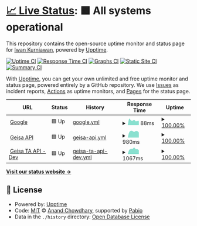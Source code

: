 # [📈 Live Status](https://broo37.github.io/upptime): <!--live status--> **🟩 All systems operational**

This repository contains the open-source uptime monitor and status page for [Iwan Kurniawan](https://broo37.github.io/upptime), powered by [Upptime](https://github.com/upptime/upptime).

[![Uptime CI](https://github.com/broo37/upptime/workflows/Uptime%20CI/badge.svg)](https://github.com/broo37/upptime/actions?query=workflow%3A%22Uptime+CI%22)
[![Response Time CI](https://github.com/broo37/upptime/workflows/Response%20Time%20CI/badge.svg)](https://github.com/broo37/upptime/actions?query=workflow%3A%22Response+Time+CI%22)
[![Graphs CI](https://github.com/broo37/upptime/workflows/Graphs%20CI/badge.svg)](https://github.com/broo37/upptime/actions?query=workflow%3A%22Graphs+CI%22)
[![Static Site CI](https://github.com/broo37/upptime/workflows/Static%20Site%20CI/badge.svg)](https://github.com/broo37/upptime/actions?query=workflow%3A%22Static+Site+CI%22)
[![Summary CI](https://github.com/broo37/upptime/workflows/Summary%20CI/badge.svg)](https://github.com/broo37/upptime/actions?query=workflow%3A%22Summary+CI%22)

With [Upptime](https://upptime.js.org), you can get your own unlimited and free uptime monitor and status page, powered entirely by a GitHub repository. We use [Issues](https://github.com/broo37/upptime/issues) as incident reports, [Actions](https://github.com/broo37/upptime/actions) as uptime monitors, and [Pages](https://broo37.github.io/upptime) for the status page.

<!--start: status pages-->
<!-- This summary is generated by Upptime (https://github.com/upptime/upptime) -->
<!-- Do not edit this manually, your changes will be overwritten -->
<!-- prettier-ignore -->
| URL | Status | History | Response Time | Uptime |
| --- | ------ | ------- | ------------- | ------ |
| <img alt="" src="https://icons.duckduckgo.com/ip3/www.google.com.ico" height="13"> [Google](https://www.google.com) | 🟩 Up | [google.yml](https://github.com/Broo37/upptime/commits/HEAD/history/google.yml) | <details><summary><img alt="Response time graph" src="./graphs/google/response-time-week.png" height="20"> 88ms</summary><br><a href="https://Broo37.github.io/upptime/history/google"><img alt="Response time 98" src="https://img.shields.io/endpoint?url=https%3A%2F%2Fraw.githubusercontent.com%2FBroo37%2Fupptime%2FHEAD%2Fapi%2Fgoogle%2Fresponse-time.json"></a><br><a href="https://Broo37.github.io/upptime/history/google"><img alt="24-hour response time 80" src="https://img.shields.io/endpoint?url=https%3A%2F%2Fraw.githubusercontent.com%2FBroo37%2Fupptime%2FHEAD%2Fapi%2Fgoogle%2Fresponse-time-day.json"></a><br><a href="https://Broo37.github.io/upptime/history/google"><img alt="7-day response time 88" src="https://img.shields.io/endpoint?url=https%3A%2F%2Fraw.githubusercontent.com%2FBroo37%2Fupptime%2FHEAD%2Fapi%2Fgoogle%2Fresponse-time-week.json"></a><br><a href="https://Broo37.github.io/upptime/history/google"><img alt="30-day response time 98" src="https://img.shields.io/endpoint?url=https%3A%2F%2Fraw.githubusercontent.com%2FBroo37%2Fupptime%2FHEAD%2Fapi%2Fgoogle%2Fresponse-time-month.json"></a><br><a href="https://Broo37.github.io/upptime/history/google"><img alt="1-year response time 98" src="https://img.shields.io/endpoint?url=https%3A%2F%2Fraw.githubusercontent.com%2FBroo37%2Fupptime%2FHEAD%2Fapi%2Fgoogle%2Fresponse-time-year.json"></a></details> | <details><summary><a href="https://Broo37.github.io/upptime/history/google">100.00%</a></summary><a href="https://Broo37.github.io/upptime/history/google"><img alt="All-time uptime 100.00%" src="https://img.shields.io/endpoint?url=https%3A%2F%2Fraw.githubusercontent.com%2FBroo37%2Fupptime%2FHEAD%2Fapi%2Fgoogle%2Fuptime.json"></a><br><a href="https://Broo37.github.io/upptime/history/google"><img alt="24-hour uptime 100.00%" src="https://img.shields.io/endpoint?url=https%3A%2F%2Fraw.githubusercontent.com%2FBroo37%2Fupptime%2FHEAD%2Fapi%2Fgoogle%2Fuptime-day.json"></a><br><a href="https://Broo37.github.io/upptime/history/google"><img alt="7-day uptime 100.00%" src="https://img.shields.io/endpoint?url=https%3A%2F%2Fraw.githubusercontent.com%2FBroo37%2Fupptime%2FHEAD%2Fapi%2Fgoogle%2Fuptime-week.json"></a><br><a href="https://Broo37.github.io/upptime/history/google"><img alt="30-day uptime 100.00%" src="https://img.shields.io/endpoint?url=https%3A%2F%2Fraw.githubusercontent.com%2FBroo37%2Fupptime%2FHEAD%2Fapi%2Fgoogle%2Fuptime-month.json"></a><br><a href="https://Broo37.github.io/upptime/history/google"><img alt="1-year uptime 100.00%" src="https://img.shields.io/endpoint?url=https%3A%2F%2Fraw.githubusercontent.com%2FBroo37%2Fupptime%2FHEAD%2Fapi%2Fgoogle%2Fuptime-year.json"></a></details>
| <img alt="" src="https://icons.duckduckgo.com/ip3/api.geisaforce.com.ico" height="13"> [Geisa API](https://api.geisaforce.com) | 🟩 Up | [geisa-api.yml](https://github.com/Broo37/upptime/commits/HEAD/history/geisa-api.yml) | <details><summary><img alt="Response time graph" src="./graphs/geisa-api/response-time-week.png" height="20"> 980ms</summary><br><a href="https://Broo37.github.io/upptime/history/geisa-api"><img alt="Response time 962" src="https://img.shields.io/endpoint?url=https%3A%2F%2Fraw.githubusercontent.com%2FBroo37%2Fupptime%2FHEAD%2Fapi%2Fgeisa-api%2Fresponse-time.json"></a><br><a href="https://Broo37.github.io/upptime/history/geisa-api"><img alt="24-hour response time 828" src="https://img.shields.io/endpoint?url=https%3A%2F%2Fraw.githubusercontent.com%2FBroo37%2Fupptime%2FHEAD%2Fapi%2Fgeisa-api%2Fresponse-time-day.json"></a><br><a href="https://Broo37.github.io/upptime/history/geisa-api"><img alt="7-day response time 980" src="https://img.shields.io/endpoint?url=https%3A%2F%2Fraw.githubusercontent.com%2FBroo37%2Fupptime%2FHEAD%2Fapi%2Fgeisa-api%2Fresponse-time-week.json"></a><br><a href="https://Broo37.github.io/upptime/history/geisa-api"><img alt="30-day response time 962" src="https://img.shields.io/endpoint?url=https%3A%2F%2Fraw.githubusercontent.com%2FBroo37%2Fupptime%2FHEAD%2Fapi%2Fgeisa-api%2Fresponse-time-month.json"></a><br><a href="https://Broo37.github.io/upptime/history/geisa-api"><img alt="1-year response time 962" src="https://img.shields.io/endpoint?url=https%3A%2F%2Fraw.githubusercontent.com%2FBroo37%2Fupptime%2FHEAD%2Fapi%2Fgeisa-api%2Fresponse-time-year.json"></a></details> | <details><summary><a href="https://Broo37.github.io/upptime/history/geisa-api">100.00%</a></summary><a href="https://Broo37.github.io/upptime/history/geisa-api"><img alt="All-time uptime 100.00%" src="https://img.shields.io/endpoint?url=https%3A%2F%2Fraw.githubusercontent.com%2FBroo37%2Fupptime%2FHEAD%2Fapi%2Fgeisa-api%2Fuptime.json"></a><br><a href="https://Broo37.github.io/upptime/history/geisa-api"><img alt="24-hour uptime 100.00%" src="https://img.shields.io/endpoint?url=https%3A%2F%2Fraw.githubusercontent.com%2FBroo37%2Fupptime%2FHEAD%2Fapi%2Fgeisa-api%2Fuptime-day.json"></a><br><a href="https://Broo37.github.io/upptime/history/geisa-api"><img alt="7-day uptime 100.00%" src="https://img.shields.io/endpoint?url=https%3A%2F%2Fraw.githubusercontent.com%2FBroo37%2Fupptime%2FHEAD%2Fapi%2Fgeisa-api%2Fuptime-week.json"></a><br><a href="https://Broo37.github.io/upptime/history/geisa-api"><img alt="30-day uptime 100.00%" src="https://img.shields.io/endpoint?url=https%3A%2F%2Fraw.githubusercontent.com%2FBroo37%2Fupptime%2FHEAD%2Fapi%2Fgeisa-api%2Fuptime-month.json"></a><br><a href="https://Broo37.github.io/upptime/history/geisa-api"><img alt="1-year uptime 100.00%" src="https://img.shields.io/endpoint?url=https%3A%2F%2Fraw.githubusercontent.com%2FBroo37%2Fupptime%2FHEAD%2Fapi%2Fgeisa-api%2Fuptime-year.json"></a></details>
| <img alt="" src="https://icons.duckduckgo.com/ip3/dev-ta.geisaforce.com.ico" height="13"> [Geisa TA API - Dev](https://dev-ta.geisaforce.com/api/Health/IsUp) | 🟩 Up | [geisa-ta-api-dev.yml](https://github.com/Broo37/upptime/commits/HEAD/history/geisa-ta-api-dev.yml) | <details><summary><img alt="Response time graph" src="./graphs/geisa-ta-api-dev/response-time-week.png" height="20"> 1067ms</summary><br><a href="https://Broo37.github.io/upptime/history/geisa-ta-api-dev"><img alt="Response time 1082" src="https://img.shields.io/endpoint?url=https%3A%2F%2Fraw.githubusercontent.com%2FBroo37%2Fupptime%2FHEAD%2Fapi%2Fgeisa-ta-api-dev%2Fresponse-time.json"></a><br><a href="https://Broo37.github.io/upptime/history/geisa-ta-api-dev"><img alt="24-hour response time 821" src="https://img.shields.io/endpoint?url=https%3A%2F%2Fraw.githubusercontent.com%2FBroo37%2Fupptime%2FHEAD%2Fapi%2Fgeisa-ta-api-dev%2Fresponse-time-day.json"></a><br><a href="https://Broo37.github.io/upptime/history/geisa-ta-api-dev"><img alt="7-day response time 1067" src="https://img.shields.io/endpoint?url=https%3A%2F%2Fraw.githubusercontent.com%2FBroo37%2Fupptime%2FHEAD%2Fapi%2Fgeisa-ta-api-dev%2Fresponse-time-week.json"></a><br><a href="https://Broo37.github.io/upptime/history/geisa-ta-api-dev"><img alt="30-day response time 1082" src="https://img.shields.io/endpoint?url=https%3A%2F%2Fraw.githubusercontent.com%2FBroo37%2Fupptime%2FHEAD%2Fapi%2Fgeisa-ta-api-dev%2Fresponse-time-month.json"></a><br><a href="https://Broo37.github.io/upptime/history/geisa-ta-api-dev"><img alt="1-year response time 1082" src="https://img.shields.io/endpoint?url=https%3A%2F%2Fraw.githubusercontent.com%2FBroo37%2Fupptime%2FHEAD%2Fapi%2Fgeisa-ta-api-dev%2Fresponse-time-year.json"></a></details> | <details><summary><a href="https://Broo37.github.io/upptime/history/geisa-ta-api-dev">100.00%</a></summary><a href="https://Broo37.github.io/upptime/history/geisa-ta-api-dev"><img alt="All-time uptime 99.93%" src="https://img.shields.io/endpoint?url=https%3A%2F%2Fraw.githubusercontent.com%2FBroo37%2Fupptime%2FHEAD%2Fapi%2Fgeisa-ta-api-dev%2Fuptime.json"></a><br><a href="https://Broo37.github.io/upptime/history/geisa-ta-api-dev"><img alt="24-hour uptime 100.00%" src="https://img.shields.io/endpoint?url=https%3A%2F%2Fraw.githubusercontent.com%2FBroo37%2Fupptime%2FHEAD%2Fapi%2Fgeisa-ta-api-dev%2Fuptime-day.json"></a><br><a href="https://Broo37.github.io/upptime/history/geisa-ta-api-dev"><img alt="7-day uptime 100.00%" src="https://img.shields.io/endpoint?url=https%3A%2F%2Fraw.githubusercontent.com%2FBroo37%2Fupptime%2FHEAD%2Fapi%2Fgeisa-ta-api-dev%2Fuptime-week.json"></a><br><a href="https://Broo37.github.io/upptime/history/geisa-ta-api-dev"><img alt="30-day uptime 99.93%" src="https://img.shields.io/endpoint?url=https%3A%2F%2Fraw.githubusercontent.com%2FBroo37%2Fupptime%2FHEAD%2Fapi%2Fgeisa-ta-api-dev%2Fuptime-month.json"></a><br><a href="https://Broo37.github.io/upptime/history/geisa-ta-api-dev"><img alt="1-year uptime 99.93%" src="https://img.shields.io/endpoint?url=https%3A%2F%2Fraw.githubusercontent.com%2FBroo37%2Fupptime%2FHEAD%2Fapi%2Fgeisa-ta-api-dev%2Fuptime-year.json"></a></details>

<!--end: status pages-->

[**Visit our status website →**](https://broo37.github.io/upptime)

## 📄 License

- Powered by: [Upptime](https://github.com/upptime/upptime)
- Code: [MIT](./LICENSE) © [Anand Chowdhary](https://anandchowdhary.com), supported by [Pabio](https://pabio.com)
- Data in the `./history` directory: [Open Database License](https://opendatacommons.org/licenses/odbl/1-0/)
